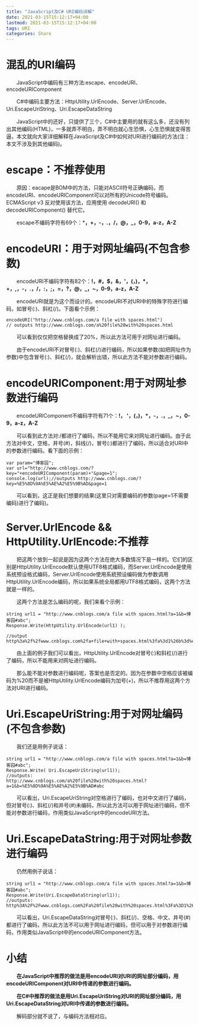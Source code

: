 ```yaml
---
title: "JavaScript及C# URI编码详解"
date: 2021-03-15T15:12:17+04:00
lastmod: 2021-03-15T15:12:17+04:00
tags: URI
categories: Share
---
```


# 混乱的URI编码

　　JavaScript中编码有三种方法:escape、encodeURI、encodeURIComponent

　　C#中编码主要方法：HttpUtility.UrlEncode、Server.UrlEncode、Uri.EscapeUriString、Uri.EscapeDataString

　　JavaScript中的还好，只提供了三个，C#中主要用的就有这么多，还没有列出其他编码(HTML)，一多就弄不明白，弄不明白就心生恐惧，心生恐惧就变得苦逼，本文就向大家详细解释在JavaScript及C#中如何对URI进行编码的方法(注：本文不涉及到其他编码)。

# escape：不推荐使用

　　原因：eacape是BOM中的方法，只能对ASCII符号正确编码，而encodeURI、encodeURIComponent可以对所有的Unicode符号编码。ECMAScript v3 反对使用该方法，应用使用 decodeURI() 和 decodeURIComponent() 替代它。

　　escape不编码字符有69个：***，+，-，.，/，@，_，0-9，a-z，A-Z**

# encodeURI：用于对网址编码(不包含参数)

　　encodeURI不编码字符有82个：**!，#，$，&，'，(，)，\*，+，,，-，.，/，:，;，=，?，@，_，~，0-9，a-z，A-Z**

　　encodeURI就是为这个而设计的。encodeURI不对URI中的特殊字符进行编码，如冒号(:)、斜杠(/)。下面看个示例：

```
encodeURI("http://www.cnblogs.com/a file with spaces.html")
// outputs http://www.cnblogs.com/a%20file%20with%20spaces.html
```

　　可以看到仅仅把空格替换成了20%，所以此方法可用于对网址进行编码。

　　由于encodeURI不对冒号(:)、斜杠(/)进行编码，所以如果参数(如把网址作为参数)中包含冒号(:)、斜杠(/)，就会解析出错，所以此方法不能对参数进行编码。

# encodeURIComponent:用于对网址参数进行编码

　　encodeURIComponent不编码字符有71个：**!， '，(，)，\*，-，.，_，~，0-9，a-z，A-Z**

　　可以看到此方法对:/都进行了编码，所以不能用它来对网址进行编码。由于此方法对中文，空格，井号(#)，斜线(/)，冒号(:)都进行了编码，所以适合对URI中的参数进行编码。看下面的示例：

```
var param="博客园";
var url="http://www.cnblogs.com/?key="+encodeURIComponent(param)+"&page=1";
console.log(url);//outputs http://www.cnblogs.com/?key=%E5%8D%9A%E5%AE%A2%E5%9B%AD&page=1
```

　　可以看到，这正是我们想要的结果(这里只对需要编码的参数(page=1不需要编码)进行了编码)。

# Server.UrlEncode && HttpUtility.UrlEncode:不推荐

　　把这两个放到一起说是因为这两个方法在绝大多数情况下是一样的。它们的区别是HttpUtility.UrlEncode默认使用UTF8格式编码，而Server.UrlEncode是使用系统预设格式编码，Server.UrlEncode使用系統预设编码做为参数调用HttpUtility.UrlEncode编码，所以如果系统全局都用UTF8格式编码，这两个方法就是一样的。

　　这两个方法是怎么编码的呢，我们来看个示例：

```
string url1 = "http://www.cnblogs.com/a file with spaces.html?a=1&b=博客园#abc";
Response.Write(HttpUtility.UrlEncode(url1) );

//output
http%3a%2f%2fwww.cnblogs.com%2fa+file+with+spaces.html%3fa%3d1%26b%3d%e5%8d%9a%e5%ae%a2%e5%9b%ad%23abc
```

　　由上面的例子我们可以看出，HttpUtility.UrlEncode对冒号(:)和斜杠(/)进行了编码，所以不能用来对网址进行编码。

　　那么能不能对参数进行编码呢，答案也是否定的。因为在参数中空格应该被编码为%20而不是被HttpUtility.UrlEncode编码为加号(+)，所以不推荐用这两个方法对URI进行编码。

# Uri.EscapeUriString:用于对网址编码(不包含参数)

　　我们还是用例子说话：

```
string url1 = "http://www.cnblogs.com/a file with spaces.html?a=1&b=博客园#abc";
Response.Write( Uri.EscapeUriString(url1));
//outputs:
http://www.cnblogs.com/a%20file%20with%20spaces.html?a=1&b=%E5%8D%9A%E5%AE%A2%E5%9B%AD#abc
```

　　可以看出，Uri.EscapeUriString对空格进行了编码，也对中文进行了编码，但对冒号(:)、斜杠(/)和井号(#)未编码，所以此方法可以用于网址进行编码，但不能对参数进行编码，作用类似JavaScript中的encodeURI方法。

# Uri.EscapeDataString:用于对网址参数进行编码

　　仍然用例子说话：

```
string url1 = "http://www.cnblogs.com/a file with spaces.html?a=1&b=博客园#abc";
Response.Write(Uri.EscapeDataString(url1));
//outputs:
http%3A%2F%2Fwww.cnblogs.com%2Fa%20file%20with%20spaces.html%3Fa%3D1%26b%3D%E5%8D%9A%E5%AE%A2%E5%9B%AD%23abc
```

　　可以看出，Uri.EscapeDataString对冒号(:)、斜杠(/)、空格、中文、井号(#)都进行了编码，所以此方法不可以用于网址进行编码，但可以用于对参数进行编码，作用类似JavaScript中的encodeURIComponent方法。

# 小结

　　**在JavaScript中推荐的做法是用encodeURI对URI的网址部分编码，用encodeURIComponent对URI中传递的参数进行编码。**

　　**在C#中推荐的做法是用Uri.EscapeUriString对URI的网址部分编码，用Uri.EscapeDataString对URI中传递的参数进行编码。**

　　解码部分就不说了，与编码方法相对应。